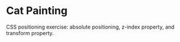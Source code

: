 # Cat Painting

CSS positioning exercise: absolute positioning, z-index property, and transform property.
